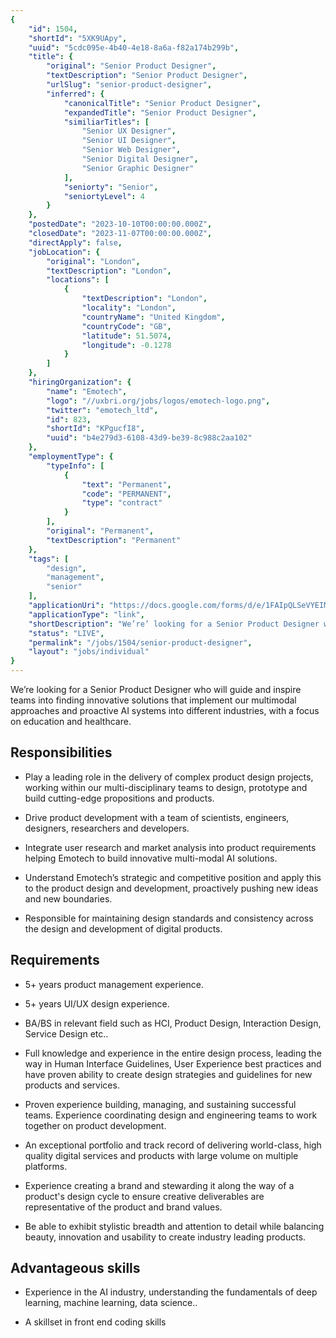 ```yaml
---
{
	"id": 1504,
	"shortId": "5XK9UApy",
	"uuid": "5cdc095e-4b40-4e18-8a6a-f82a174b299b",
	"title": {
		"original": "Senior Product Designer",
		"textDescription": "Senior Product Designer",
		"urlSlug": "senior-product-designer",
		"inferred": {
			"canonicalTitle": "Senior Product Designer",
			"expandedTitle": "Senior Product Designer",
			"similiarTitles": [
				"Senior UX Designer",
				"Senior UI Designer",
				"Senior Web Designer",
				"Senior Digital Designer",
				"Senior Graphic Designer"
			],
			"seniorty": "Senior",
			"seniortyLevel": 4
		}
	},
	"postedDate": "2023-10-10T00:00:00.000Z",
	"closedDate": "2023-11-07T00:00:00.000Z",
	"directApply": false,
	"jobLocation": {
		"original": "London",
		"textDescription": "London",
		"locations": [
			{
				"textDescription": "London",
				"locality": "London",
				"countryName": "United Kingdom",
				"countryCode": "GB",
				"latitude": 51.5074,
				"longitude": -0.1278
			}
		]
	},
	"hiringOrganization": {
		"name": "Emotech",
		"logo": "//uxbri.org/jobs/logos/emotech-logo.png",
		"twitter": "emotech_ltd",
		"id": 823,
		"shortId": "KPgucfI8",
		"uuid": "b4e279d3-6108-43d9-be39-8c988c2aa102"
	},
	"employmentType": {
		"typeInfo": [
			{
				"text": "Permanent",
				"code": "PERMANENT",
				"type": "contract"
			}
		],
		"original": "Permanent",
		"textDescription": "Permanent"
	},
	"tags": [
		"design",
		"management",
		"senior"
	],
	"applicationUri": "https://docs.google.com/forms/d/e/1FAIpQLSeVYEIM1cfR2hV2CH-dS52dj7w5VURMiKuuOMhNIteQW19JcQ/viewform",
	"applicationType": "link",
	"shortDescription": "We’re’ looking for a Senior Product Designer who will guide and inspire teams into finding innovative solutions that implement our multimodal approaches and proactive AI systems into different",
	"status": "LIVE",
	"permalink": "/jobs/1504/senior-product-designer",
	"layout": "jobs/individual"
}
---
```

<p>We’re looking for a Senior Product Designer who will guide and inspire teams into finding innovative solutions that implement our multimodal approaches and proactive AI systems into different industries, with a focus on education and healthcare.</p><h2>Responsibilities</h2><ul><li><p>Play a leading role in the delivery of complex product design projects, working within our multi-disciplinary teams to design, prototype and build cutting-edge propositions and products.</p></li><li><p>Drive product development with a team of scientists, engineers, designers, researchers and developers.</p></li><li><p>Integrate user research and market analysis into product requirements helping Emotech to build innovative multi-modal AI solutions.</p></li><li><p>Understand Emotech’s strategic and competitive position and apply this to the product design and development, proactively pushing new ideas and new boundaries.</p></li><li><p>Responsible for maintaining design standards and consistency across the design and development of digital products.</p></li></ul><h2>Requirements</h2><ul><li><p>5+ years product management experience.</p></li><li><p>5+ years UI/UX design experience.</p></li><li><p>BA/BS in relevant field such as HCI, Product Design, Interaction Design, Service Design etc..</p></li><li><p>Full knowledge and experience in the entire design process, leading the way in Human Interface Guidelines, User Experience best practices and have proven ability to create design strategies and guidelines for new products and services.</p></li><li><p>Proven experience building, managing, and sustaining successful teams. Experience coordinating design and engineering teams to work together on product development.</p></li><li><p>An exceptional portfolio and track record of delivering world-class, high quality digital services and products with large volume on multiple platforms.</p></li><li><p>Experience creating a brand and stewarding it along the way of a product's design cycle to ensure creative deliverables are representative of the product and brand values.</p></li><li><p>Be able to exhibit stylistic breadth and attention to detail while balancing beauty, innovation and usability to create industry leading products.</p></li></ul><h2>Advantageous skills</h2><ul><li><p>Experience in the AI industry, understanding the fundamentals of deep learning, machine learning, data science..</p></li><li><p>A skillset in front end coding skills</p></li></ul>

